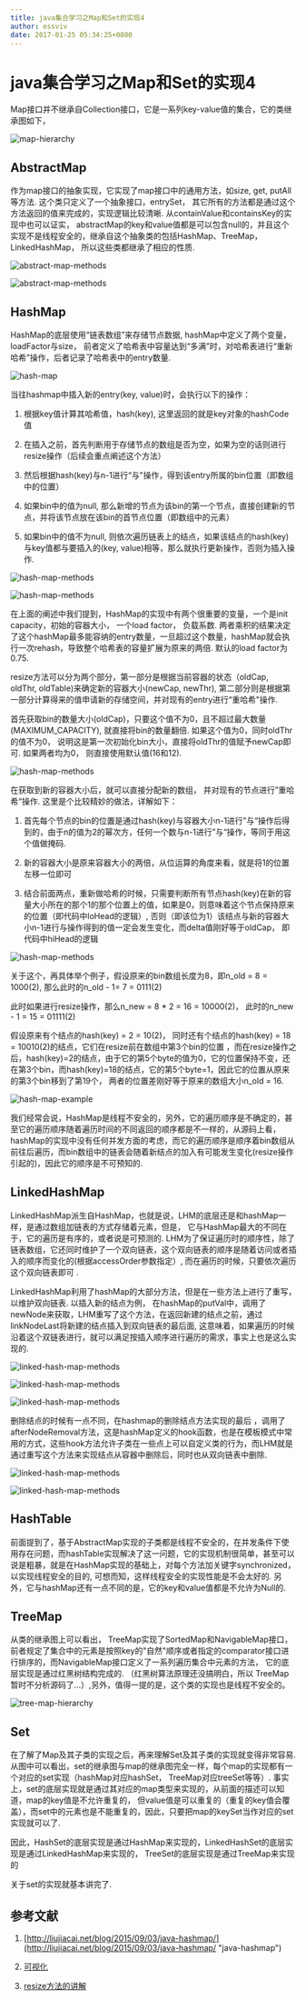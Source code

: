 ```yaml
---
title: java集合学习之Map和Set的实现4
author: essviv
date: 2017-01-25 05:34:25+0800
---
```


# java集合学习之Map和Set的实现4
Map接口并不继承自Collection接口，它是一系列key-value值的集合，它的类继承图如下，

![map-hierarchy](https://github.com/Essviv/images/blob/master/map-hierarchy.jpg?raw=true)

## AbstractMap
作为map接口的抽象实现，它实现了map接口中的通用方法，如size, get, putAll等方法. 这个类只定义了一个抽象接口，entrySet， 其它所有的方法都是通过这个方法返回的值来完成的，实现逻辑比较清晰. 从containValue和containsKey的实现中也可以证实， abstractMap的key和value值都是可以包含null的，并且这个实现不是线程安全的，继承自这个抽象类的包括HashMap、TreeMap， LinkedHashMap， 所以这些类都继承了相应的性质.

![abstract-map-methods](https://github.com/Essviv/images/blob/master/abstract-map-methods.jpg?raw=true)

![abstract-map-methods](https://github.com/Essviv/images/blob/master/abstract-map-methods-2.jpg?raw=true)


## HashMap

HashMap的底层使用“链表数组”来存储节点数据, hashMap中定义了两个变量，loadFactor与size， 前者定义了哈希表中容量达到“多满”时，对哈希表进行“重新哈希”操作，后者记录了哈希表中的entry数量. 

![hash-map](https://github.com/Essviv/images/blob/master/hash-map-entry.jpg?raw=true)

当往hashmap中插入新的entry(key, value)时，会执行以下的操作：

1. 根据key值计算其哈希值，hash(key),  这里返回的就是key对象的hashCode值

2. 在插入之前，首先判断用于存储节点的数组是否为空，如果为空的话则进行resize操作（后续会重点阐述这个方法）

3. 然后根据hash(key)与n-1进行“与"操作，得到该entry所属的bin位置（即数组中的位置）

4. 如果bin中的值为null, 那么新增的节点为该bin的第一个节点，直接创建新的节点，并将该节点放在该bin的首节点位置（即数组中的元素）

5. 如果bin中的值不为null, 则依次遍历链表上的结点，如果该结点的hash(key)与key值都与要插入的(key, value)相等，那么就执行更新操作，否则为插入操作.

![hash-map-methods](https://github.com/Essviv/images/blob/master/hash-map-methods.jpg?raw=true)

![hash-map-methods](https://github.com/Essviv/images/blob/master/hash-map-methods-2.jpg?raw=true)

在上面的阐述中我们提到，HashMap的实现中有两个很重要的变量，一个是init capacity，初始的容器大小， 一个load factor， 负载系数. 两者乘积的结果决定了这个hashMap最多能容纳的entry数量，一旦超过这个数量，hashMap就会执行一次rehash，导致整个哈希表的容量扩展为原来的两倍. 默认的load factor为0.75.

resize方法可以分为两个部分，第一部分是根据当前容器的状态（oldCap, oldThr, oldTable)来确定新的容器大小(newCap, newThr), 第二部分则是根据第一部分计算得来的值申请新的存储空间，并对现有的entry进行“重哈希"操作. 

首先获取bin的数量大小(oldCap)，只要这个值不为0，且不超过最大数量(MAXIMUM_CAPACITY),  就直接将bin的数量翻倍. 如果这个值为0，同时oldThr的值不为0， 说明这是第一次初始化bin大小，直接将oldThr的值赋予newCap即可. 如果两者均为0， 则直接使用默认值(16和12).

![hash-map-methods](https://github.com/Essviv/images/blob/master/hash-map-methods-3.jpg?raw=true)

在获取到新的容器大小后，就可以直接分配新的数组， 并对现有的节点进行”重哈希“操作. 这里是个比较精妙的做法，详解如下：

1. 首先每个节点的bin的位置是通过hash(key)与容器大小n-1进行”与“操作后得到的，由于n的值为2的幂次方，任何一个数与n-1进行”与“操作，等同于用这个值做掩码. 

2. 新的容器大小是原来容器大小的两倍，从位运算的角度来看，就是将1的位置左移一位即可

3. 结合前面两点，重新做哈希的时候，只需要判断所有节点hash(key)在新的容量大小所在的那个1的那个位置上的值，如果是0，则意味着这个节点保持原来的位置（即代码中loHead的逻辑）, 否则（即该位为1）该结点与新的容器大小n-1进行与操作得到的值一定会发生变化，而delta值刚好等于oldCap， 即代码中hiHead的逻辑

![hash-map-methods](https://github.com/Essviv/images/blob/master/hash-map-methods-4.jpg?raw=true)

关于这个，再具体举个例子，假设原来的bin数组长度为8，即n_old = 8 = 1000(2), 那么此时的n_old - 1= 7 = 0111(2)

此时如果进行resize操作，那么n_new = 8 * 2 = 16 = 10000(2)， 此时的n_new - 1 = 15 = 01111(2)

假设原来有个结点的hash(key) = 2 = 10(2)， 同时还有个结点的hash(key) = 18 = 10010(2)的结点，它们在resize前在数组中第3个bin的位置 ，而在resize操作之后，hash(key)=2的结点，由于它的第5个byte的值为0，它的位置保持不变，还在第3个bin，而hash(key)=18的结点，它的第5个byte=1，因此它的位置从原来的第3个bin移到了第19个， 两者的位置差刚好等于原来的数组大小n_old = 16. 

![hash-map-example](https://github.com/Essviv/images/blob/master/hash-map-example.jpg?raw=true)

我们经常会说，HashMap是线程不安全的，另外，它的遍历顺序是不确定的，甚至它的遍历顺序随着遍历时间的不同返回的顺序都是不一样的，从源码上看，hashMap的实现中没有任何并发方面的考虑，而它的遍历顺序是顺序着bin数组从前往后遍历，而bin数组中的链表会随着新结点的加入有可能发生变化(resize操作引起的)，因此它的顺序是不可预知的.

## LinkedHashMap

LinkedHashMap派生自HashMap，也就是说，LHM的底层还是和hashMap一样，是通过数组加链表的方式存储着元素，但是， 它与HashMap最大的不同在于，它的遍历是有序的，或者说是可预测的. LHM为了保证遍历时的顺序性，除了链表数组，它还同时维护了一个双向链表，这个双向链表的顺序是随着访问或者插入的顺序而变化的(根据accessOrder参数指定）, 而在遍历的时候，只要依次遍历这个双向链表即可 .

LinkedHashMap利用了hashMap的大部分方法，但是在一些方法上进行了重写，以维护双向链表. 以插入新的结点为例， 在hashMap的putVal中，调用了newNode来获取，LHM重写了这个方法，在返回新建的结点之前，通过linkNodeLast将新建的结点插入到双向链表的最后面, 这意味着，如果遍历的时候沿着这个双链表进行，就可以满足按插入顺序进行遍历的需求，事实上也是这么实现的.

![linked-hash-map-methods](https://github.com/Essviv/images/blob/master/linked-hash-map-methods.jpg?raw=true)

![linked-hash-map-methods](https://github.com/Essviv/images/blob/master/linked-hash-map-methods-2.jpg?raw=true)

![linked-hash-map-methods](https://github.com/Essviv/images/blob/master/linked-hash-map-methods-3.jpg?raw=true)

删除结点的时候有一点不同，在hashmap的删除结点方法实现的最后 ，调用了afterNodeRemoval方法，这是hashMap定义的hook函数，也是在模板模式中常用的方式，这些hook方法允许子类在一些点上可以自定义类的行为，而LHM就是通过重写这个方法来实现结点从容器中删除后，同时也从双向链表中删除. 

![linked-hash-map-methods](https://github.com/Essviv/images/blob/master/linked-hash-map-methods-4.jpg?raw=true)

![linked-hash-map-methods](https://github.com/Essviv/images/blob/master/linked-hash-map-methods-5.jpg?raw=true)

## HashTable

前面提到了，基于AbstractMap实现的子类都是线程不安全的，在并发条件下使用存在问题，而hashTable实现解决了这一问题，它的实现机制很简单，甚至可以说是粗暴，就是在HashMap实现的基础上，对每个方法加关键字synchronized，以实现线程安全的目的, 可想而知，这样线程安全的实现性能是不会太好的.  另外，它与hashMap还有一点不同的是，它的key和value值都是不允许为Null的.

## TreeMap

从类的继承图上可以看出， TreeMap实现了SortedMap和NavigableMap接口，前者规定了集合中的元素是按照key的"自然"顺序或者指定的comparator接口进行排序的，而NavigableMap接口定义了一系列遍历集合中元素的方法， 它的底层实现是通过红黑树结构完成的. （红黑树算法原理还没搞明白，所以 TreeMap暂时不分析源码了...）,另外，值得一提的是，这个类的实现也是线程不安全的。

![tree-map-hierarchy](https://github.com/Essviv/images/blob/master/tree-map-hierarchy.jpg?raw=true)

## Set

在了解了Map及其子类的实现之后，再来理解Set及其子类的实现就变得非常容易. 从图中可以看出，set的继承图与map的继承图完全一样，每个map的实现都有一个对应的set实现（hashMap对应hashSet， TreeMap对应treeSet等等）. 事实上，set的底层实现就是通过其对应的map类型来实现的，从前面的描述可以知道，map的key值是不允许重复的， 但value值是可以重复的（重复的key值会覆盖），而set中的元素也是不能重复的，因此，只要把map的keySet当作对应的set实现就可以了.

因此，HashSet的底层实现是通过HashMap来实现的，LinkedHashSet的底层实现是通过LinkedHashMap来实现的， TreeSet的底层实现是通过TreeMap来实现的

关于set的实现就基本讲完了.

## 参考文献

1. [http://liujiacai.net/blog/2015/09/03/java-hashmap/](http://liujiacai.net/blog/2015/09/03/java-hashmap/ "java-hashmap")

2. [可视化](https://www.cs.usfca.edu/~galles/visualization/OpenHash.html "可视化")

3. [resize方法的讲解](http://blog.sina.com.cn/s/blog_3fe961ae0102wytk.html "resize方法的讲解")
